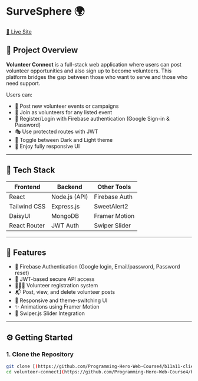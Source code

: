 # SurveSphere 🌍

[🔗 Live Site](https://servesphere-a93b8.web.app/)

## 📝 Project Overview

**Volunteer Connect** is a full-stack web application where users can post volunteer opportunities and also sign up to become volunteers. This platform bridges the gap between those who want to serve and those who need support.

Users can:
- 📢 Post new volunteer events or campaigns
- 🤝 Join as volunteers for any listed event
- 🔐 Register/Login with Firebase authentication (Google Sign-in & Password)
- 🎭 Use protected routes with JWT
- 🌙 Toggle between Dark and Light theme
- 📱 Enjoy fully responsive UI

---

## 🚀 Tech Stack

| Frontend       | Backend        | Other Tools         |
|----------------|----------------|---------------------|
| React          | Node.js (API)  | Firebase Auth       |
| Tailwind CSS   | Express.js     | SweetAlert2         |
| DaisyUI        | MongoDB        | Framer Motion       |
| React Router   | JWT Auth       | Swiper Slider       |

---

## 📸 Features

- 🔐 Firebase Authentication (Google login, Email/password, Password reset)
- 🧾 JWT-based secure API access
- 🧑‍🤝‍🧑 Volunteer registration system
- 📬 Post, view, and delete volunteer posts
- 🎨 Responsive and theme-switching UI
- ✨ Animations using Framer Motion
- 🔄 Swiper.js Slider Integration

---

## ⚙️ Getting Started

### 1. Clone the Repository

```bash
git clone [(https://github.com/Programming-Hero-Web-Course4/b11a11-client-side-reflexsafwan)]
cd volunteer-connect](https://github.com/Programming-Hero-Web-Course4/b11a11-client-side-reflexsafwan)
